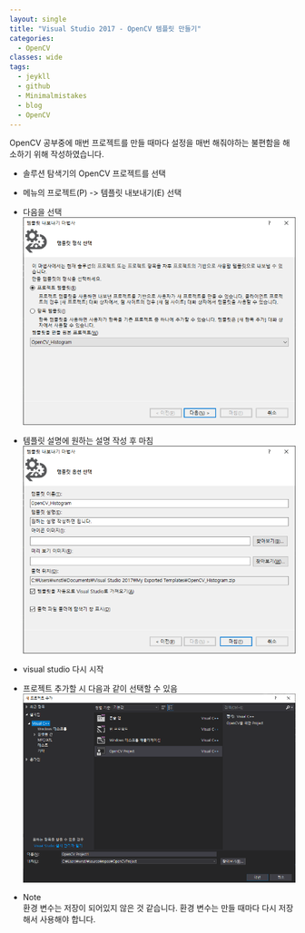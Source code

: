 ```yaml
---
layout: single
title: "Visual Studio 2017 - OpenCV 템플릿 만들기"
categories:
  - OpenCV
classes: wide
tags:
  - jeykll
  - github
  - Minimalmistakes
  - blog
  - OpenCV
---
```


OpenCV 공부중에 매번 프로젝트를 만들 때마다 설정을 매번 해줘야하는 불편함을 해소하기 위해 작성하였습니다.

+ 솔루션 탐색기의 OpenCV 프로젝트를 선택  

+ 메뉴의 프로젝트(P) -> 템플릿 내보내기(E) 선택  

+ 다음을 선택  
![템플릿 내보내기 1](/img/템플릿내보내기_1.png)  

+ 템플릿 설명에 원하는 설명 작성 후 마침  
![템플릿 내보내기 2](/img/템플릿내보내기_2.png)  

+ visual studio 다시 시작  

+ 프로젝트 추가할 시 다음과 같이 선택할 수 있음  
![새 프로젝트 시작](/img/새프로젝트시작.png)

+ Note  
환경 변수는 저장이 되어있지 않은 것 같습니다. 환경 변수는 만들 때마다 다시 저장해서 사용해야 합니다.
